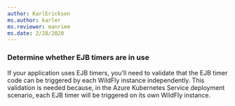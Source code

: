 ```yaml
---
author: KarlErickson
ms.author: karler
ms.reviewer: manriem
ms.date: 2/28/2020
---
```


### Determine whether EJB timers are in use

If your application uses EJB timers, you'll need to validate that the EJB timer code can be triggered by each WildFly instance independently. This validation is needed because, in the Azure Kubernetes Service deployment scenario, each EJB timer will be triggered on its own WildFly instance.
